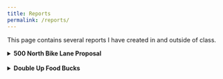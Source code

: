 ```yaml
---
title: Reports
permalink: /reports/
---
```

This page contains several reports I have created in and outside of class.
<details>
<summary><b>500 North Bike Lane Proposal</b></summary>
<br>
This report was created in the "Communicating Sustainability" class and leverages Community-Based Social Marketing. The plan is currently under review by the city council and planning office, and several drafts of the bike lane have been drawn. A high-quality version can be found <a href="https://drive.google.com/file/d/1ttyRhSkwQyvXGtbFaPHlH321Z5Y45xSw/view?usp=sharing" target="_blank">here</a>.
<br><br>
<object data="https://afielder02.github.io/GISPortfolio/assets/pdfs/CEL_Class_Report-compressed.pdf" width="1000" height="1000" type="application/pdf"></object>
</details>
<br>
<details>
<summary><b>Double Up Food Bucks</b></summary>
<br>
This was a project done outside of class regarding the Double Up Food Bucks Program. The idea was to figure out where and how far people are coming from to go to the farmers markets that had the double up program. The report goes over my methods of analysis and I created a supplemental story map (that I no longer have access to) <a href="https://storymaps.arcgis.com/stories/3acda68ada4c42d2bacafadd5dd1ed55" target="_blank">here</a>.
<br><br>
<object data="https://afielder02.github.io/GISPortfolio/assets/pdfs/Farmers_Market_GIS_Report.pdf" width="1000" height="1000" type="application/pdf"></object>
</details>

